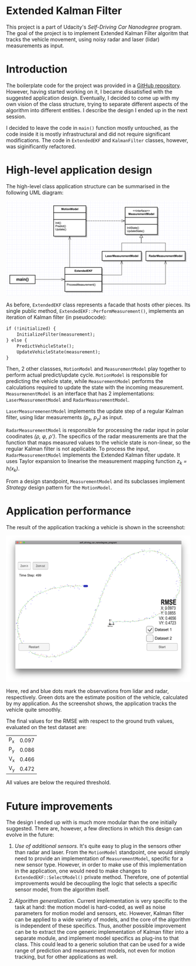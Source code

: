 # Extended Kalman Filter 

This project is a part of Udacity's *Self-Driving Car Nanodegree* program. The
goal of the project is to implement Extended Kalman Filter algoritm that tracks
the vehicle movement, using noisy radar and laser (lidar) measurements as input.

# Introduction

The boilerplate code for the project was provided in a
[GitHub repository](https://github.com/udacity/CarND-Extended-Kalman-Filter-Project). However,
having started working on it, I became dissatisfied with the suggested
application design. Eventually, I decided to come up with my own vision of the
class structure, trying to separate different aspects of the algorithm into
different entities. I describe the design I ended up in the next session.

I decided to leave the code in `main()` function mostly untouched, as the code
inside it is mostly infrastructural and did not require significant
modifications. The code in `ExtendedEKF` and `KalmanFilter` classes, however,
was siginificantly refactored. 

# High-level application design

The high-level class application structure can be summarised in the following
UML diagram: 

![UML diagram](writeup/app-structure.png)

As before, `ExtendedEKF` class represents a facade that hosts other pieces. Its
single public method, `ExtendedEKF::PerformMeasurement()`, implements an
iteration of Kalman filter (in pseudocode):

```
if (!initialized) {
	InitializeFilter(measurement);
} else {
	PredictVehicleState();
	UpdateVehicleState(measurement);
}
```

Then, 2 other classses, `MotionModel` and `MeasurementModel` play together to
perform actual predict/update cycle. `MotionModel` is responsible for predicting
the vehicle state, while `MeasurementModel` performs the calculations required
to update the state with the incoming measurement. `MeasurmenentModel` is an
interface that has 2 implementations: `LaserMeasurementModel` and
`RadarMeasurementModel`. 

`LaserMeasuremenentModel` implements the update step of a regular Kalman
filter, using lidar measurements *(p<sub>x</sub>, p<sub>y</sub>)* as input. 

`RadarMeasurementModel` is responsible for processing the radar input in polar
coodinates *(ρ, φ, ρ')*. The specifics of the radar measurements are
that the function that maps measured values to the vehicle state is non-linear,
so the regular Kalman filter is not applicable. To process the input,
`RadarMeasurementModel` implements the Extended Kalman filter update. It uses
Taylor expansion to linearise the measurement mapping function *z<sub>k</sub> =
h(x<sub>k</sub>)*.

From a design standpoint, `MeasurementModel` and its subclasses implement
*Strategy* design pattern for the `MotionModel`.

# Application performance

The result of the application tracking a vehicle is shown in the screenshot:

![Screenshot](writeup/screenshot.png)

Here, red and blue dots mark the observations from lidar and radar,
respectively. Green dots are the estimate position of the vehicle, calculated by
my application. As the screenshot shows, the application tracks the vehicle
quite smoothly. 

The final values for the RMSE with respect to the ground truth values, evaluated
on the test dataset are: 

|               |       |
|---------------|-------|
| P<sub>x</sub> | 0.097 |
| P<sub>y</sub> | 0.086 |
| V<sub>x</sub> | 0.466 |
| V<sub>y</sub> | 0.472 |

All values are below the required threshold. 

# Future improvements

The design I ended up with is much more modular than the one initially
suggested. There are, however, a few directions in which this design can evolve
in the future: 

1. *Use of additional sensors*. It's quite easy to plug in the sensors other
than radar and laser. From the `MotionModel` standpoint, one would simply need
to provide an implementation of `MeasurementModel`, specific for a new sensor
type. However, in order to make use of this implementation in the application,
one would need to make changes to `ExtendedEKF::SelectModel()` private method.
Therefore, one of potential improvements would be decoupling the logic that
selects a specific sensor model, from the algorithm itself.

2. *Algorithm generalization*. Current implementation is very specific to the
task at hand: the motion model is hard-coded, as well as noise parameters for
motion model and sensors, etc. However, Kalman filter can be applied to a wide
variety of models, and the core of the algorithm is independent of these
specifics. Thus, another possible improvement can be to extract the core generic
implementation of Kalman filter into a separate module, and implement model
specifics as plug-ins to that class. This could lead to a generic solution that
can be used for a wide range of prediction and measurement models, not even for
motion tracking, but for other applications as well.
